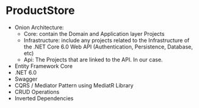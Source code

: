 # ProductStore

- Onion Architecture:
    -  Core: contain the Domain and Application layer Projects
    -   Infrastructure: include any projects related to the Infrastructure of the .NET Core 6.0 Web API (Authentication, Persistence, Database, etc)
    -   Api: The Projects that are linked to the API. In our case.
- Entity Framework Core
- .NET 6.0
- Swagger
- CQRS / Mediator Pattern using MediatR Library
- CRUD Operations
- Inverted Dependencies
